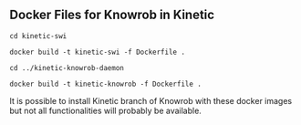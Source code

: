
## Docker Files for Knowrob in Kinetic

    cd kinetic-swi

    docker build -t kinetic-swi -f Dockerfile .

    cd ../kinetic-knowrob-daemon

    docker build -t kinetic-knowrob -f Dockerfile .

It is possible to install Kinetic branch of Knowrob with these docker images but not all functionalities will probably be available. 


